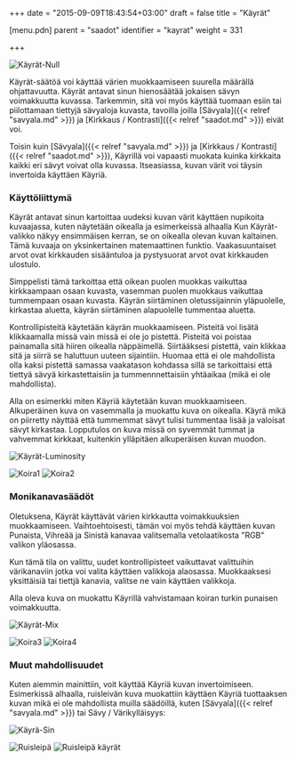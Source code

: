 +++
date = "2015-09-09T18:43:54+03:00"
draft = false
title = "Käyrät"

[menu.pdn]
    parent = "saadot"
    identifier = "kayrat"
    weight = 331

+++

<p class="curves">
    <img src="/kuvat/kayra0.png" alt="Käyrät-Null">
</p>

Käyrät-säätöä voi käyttää värien muokkaamiseen suurella määrällä ohjattavuutta. Käyrät antavat sinun hienosäätää jokaisen sävyn
voimakkuutta kuvassa. Tarkemmin, sitä voi myös käyttää tuomaan esiin tai piilottamaan tiettyjä sävyaloja kuvasta, tavoilla joilla
[Sävyala]({{< relref "savyala.md" >}}) ja [Kirkkaus / Kontrasti]({{< relref "saadot.md" >}}) eivät voi.

Toisin kuin [Sävyala]({{< relref "savyala.md" >}}) ja [Kirkkaus / Kontrasti]({{< relref "saadot.md" >}}), Käyrillä voi vapaasti muokata
kuinka kirkkaita kaikki eri sävyt voivat olla kuvassa. Itseasiassa, kuvan värit voi täysin invertoida käyttäen Käyriä.

### Käyttöliittymä

Käyrät antavat sinun kartoittaa uudeksi kuvan värit käyttäen nupikoita kuvaajassa, kuten näytetään oikealla ja esimerkeissä alhaalla Kun
Käyrät-valikko näkyy ensimmäisen kerran, se on oikealla olevan kuvan kaltainen. Tämä kuvaaja on yksinkertainen matemaattinen funktio.
Vaakasuuntaiset arvot ovat kirkkauden sisääntuloa ja pystysuorat arvot ovat kirkkauden ulostulo.

Simppelisti tämä tarkoittaa että oikean puolen muokkas vaikuttaa kirkkaampaan osaan kuvasta, vasemman puolen muokkaus vaikuttaa tummempaan
osaan kuvasta. Käyrän siirtäminen oletussijainnin yläpuolelle, kirkastaa aluetta, käyrän siirtäminen alapuolelle tummentaa aluetta.

Kontrollipisteitä käytetään käyrän muokkaamiseen. Pisteitä voi lisätä klikkaamalla missä vain missä ei ole jo pistettä. Pisteitä voi poistaa
painamalla sitä hiiren oikealla näppäimellä. Siirtääksesi pistettä, vain klikkaa sitä ja siirrä se haluttuun uuteen sijaintiin. Huomaa että
ei ole mahdollista olla kaksi pistettä samassa vaakatason kohdassa sillä se tarkoittaisi että tiettyä sävyä kirkastettaisiin ja tummennnettaisiin
yhtäaikaa (mikä ei ole mahdollista).

Alla on esimerkki miten Käyriä käytetään kuvan muokkaamiseen. Alkuperäinen kuva on vasemmalla ja muokattu kuva on oikealla. Käyrä mikä on
piirretty näyttää että tummemmat sävyt tulisi tummentaa lisää ja valoisat sävyt kirkastaa. Lopputulos on kuva missä on syvemmät tummat ja
vahvemmat kirkkaat, kuitenkin ylläpitäen alkuperäisen kuvan muodon.

<p class="clear centered curves2">
    <img src="/kuvat/kayra1.png" alt="Käyrät-Luminosity">
</p>

<p class="centered curves2">
    <img src="/resurssit/tehoste.jpg" alt="Koira1" class="border">&nbsp;<img src="/resurssit/tehoste_kayra1.jpg" alt="Koira2" class="border">
</p>

### Monikanavasäädöt

Oletuksena, Käyrät käyttävät värien kirkkautta voimakkuuksien muokkaamiseen. Vaihtoehtoisesti, tämän voi myös tehdä käyttäen kuvan Punaista,
Vihreää ja Sinistä kanavaa valitsemalla vetolaatikosta "RGB" valikon yläosassa.

Kun tämä tila on valittu, uudet kontrollipisteet vaikuttavat valittuihin värikanaviin jotka voi valita käyttäen valikkoja alaosassa.
Muokkaaksesi yksittäisiä tai tiettjä kanavia, valitse ne vain käyttäen valikkoja.

Alla oleva kuva on muokattu Käyrillä vahvistamaan koiran turkin punaisen voimakkuutta.

<p class="centered curves2">
    <img src="/kuvat/kayra2.png" alt="Käyrät-Mix">
</p>

<p class="centered curves2">
    <img src="/resurssit/tehoste.jpg" alt="Koira3" class="border">&nbsp;<img src="/resurssit/tehoste_kayra2.jpg" alt="Koira4" class="border">
</p>

### Muut mahdollisuudet

Kuten aiemmin mainittiin, voit käyttää Käyriä kuvan invertoimiseen. Esimerkissä alhaalla, ruisleivän kuva muokattiin käyttäen Käyriä tuottaaksen
kuvan mikä ei ole mahdollista muilla säädöillä, kuten [Sävyala]({{< relref "savyala.md" >}}) tai Sävy / Värikylläisyys:

<p class="centered curves2">
    <img src="/kuvat/kayra3.png" alt="Käyrä-Sin">
</p>

<p class="centered curves2">
    <img src="/resurssit/ruisleipa.jpg" alt="Ruisleipä" class="border">&nbsp;<img src="/resurssit/ruisleipa_kayra3.jpg" alt="Ruisleipä käyrät" class="border">
</p>
